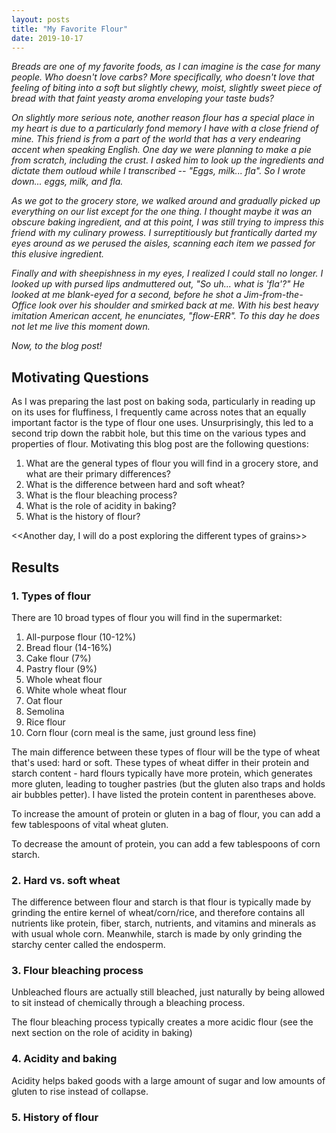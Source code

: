 ```yaml
---
layout: posts
title: "My Favorite Flour"
date: 2019-10-17
---
```


*Breads are one of my favorite foods, as I can imagine is the case for many people. Who doesn't love carbs? More specifically, who doesn't love that feeling of biting into a soft but slightly chewy, moist, slightly sweet piece of bread with that faint yeasty aroma enveloping your taste buds?*

*On slightly more serious note, another reason flour has a special place in my heart is due to a particularly fond memory I have with a close friend of mine. This friend is from a part of the world that has a very endearing accent when speaking English. One day we were planning to make a pie from scratch, including the crust. I asked him to look up the ingredients and dictate them outloud while I transcribed -- "Eggs, milk... fla". So I wrote down... eggs, milk, and fla.*

*As we got to the grocery store, we walked around and gradually picked up everything on our list except for the one thing. I thought maybe it was an obscure baking ingredient, and at this point, I was still trying to impress this friend with my culinary prowess. I surreptitiously but frantically darted my eyes around as we perused the aisles, scanning each item we passed for this elusive ingredient.*

*Finally and with sheepishness in my eyes, I realized I could stall no longer. I looked up with pursed lips andmuttered out, "So uh... what is 'fla'?" He looked at me blank-eyed for a second, before he shot a Jim-from-the-Office look over his shoulder and smirked back at me. With his best heavy imitation American accent, he enunciates, "flow-ERR". To this day he does not let me live this moment down.*

*Now, to the blog post!*

## Motivating Questions

As I was preparing the last post on baking soda, particularly in reading up on its uses for fluffiness, I frequently came across notes that an equally important factor is the type of flour one uses. Unsurprisingly, this led to a second trip down the rabbit hole, but this time on the various types and properties of flour. Motivating this blog post are the following questions:

1. What are the general types of flour you will find in a grocery store, and what are their primary differences?
2. What is the difference between hard and soft wheat?
3. What is the flour bleaching process?
4. What is the role of acidity in baking?
5. What is the history of flour?

<<Another day, I will do a post exploring the different types of grains>>

## Results

### 1. Types of flour

There are 10 broad types of flour you will find in the supermarket:

1. All-purpose flour (10-12%)
2. Bread flour (14-16%)
3. Cake flour (7%)
4. Pastry flour (9%)
5. Whole wheat flour
6. White whole wheat flour
7. Oat flour
8. Semolina
9. Rice flour
10. Corn flour (corn meal is the same, just ground less fine)

The main difference between these types of flour will be the type of wheat that's used: hard or soft. These types of wheat differ in their protein and starch content - hard flours typically have more protein, which generates more gluten, leading to tougher pastries (but the gluten also traps and holds air bubbles petter). I have listed the protein content in parentheses above.

To increase the amount of protein or gluten in a bag of flour, you can add a few tablespoons of vital wheat gluten.

To decrease the amount of protein, you can add a few tablespoons of corn starch.

### 2. Hard vs. soft wheat

The difference between flour and starch is that flour is typically made by grinding the entire kernel of wheat/corn/rice, and therefore contains all nutrients like protein, fiber, starch, nutrients, and vitamins and minerals as with usual whole corn. Meanwhile, starch is made by only grinding the starchy center called the endosperm.

### 3. Flour bleaching process

Unbleached flours are actually still bleached, just naturally by being allowed to sit instead of chemically through a bleaching process.

The flour bleaching process typically creates a more acidic flour (see the next section on the role of acidity in baking)

### 4. Acidity and baking

Acidity helps baked goods with a large amount of sugar and low amounts of gluten to rise instead of collapse.

### 5. History of flour
